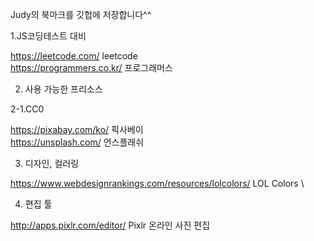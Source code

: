Judy의 북마크를 깃헙에 저장합니다^^

1.JS코딩테스트 대비

https://leetcode.com/ leetcode \
https://programmers.co.kr/ 프로그래머스


2. 사용 가능한 프리소스

2-1.CC0

https://pixabay.com/ko/ 픽사베이 \
https://unsplash.com/ 언스플래쉬

3. 디자인, 컬러링

https://www.webdesignrankings.com/resources/lolcolors/ LOL Colors \

4. 편집 툴

http://apps.pixlr.com/editor/ Pixlr 온라인 사진 편집 
